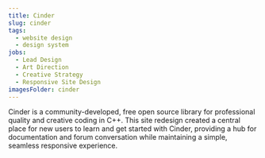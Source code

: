 ```yaml
---
title: Cinder
slug: cinder
tags:
  - website design
  - design system
jobs:
  - Lead Design
  - Art Direction
  - Creative Strategy
  - Responsive Site Design
imagesFolder: cinder
---
```


Cinder is a community-developed, free open source library for professional quality and creative coding in C++. This site redesign created a central place for new users to learn and get started with Cinder, providing a hub for documentation and forum conversation while maintaining a simple, seamless responsive experience.
